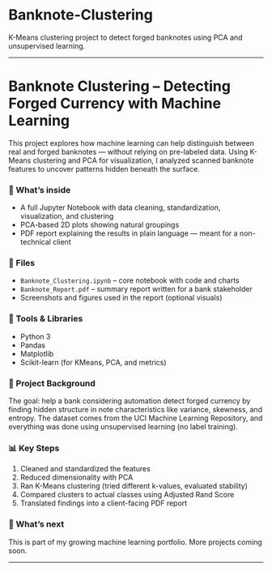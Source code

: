 # Banknote-Clustering
K-Means clustering project to detect forged banknotes using PCA and unsupervised learning.

---

# Banknote Clustering – Detecting Forged Currency with Machine Learning

This project explores how machine learning can help distinguish between real and forged banknotes — without relying on pre-labeled data. Using K-Means clustering and PCA for visualization, I analyzed scanned banknote features to uncover patterns hidden beneath the surface.

### 🧠 What’s inside
- A full Jupyter Notebook with data cleaning, standardization, visualization, and clustering
- PCA-based 2D plots showing natural groupings
- PDF report explaining the results in plain language — meant for a non-technical client

### 📂 Files
- `Banknote_Clustering.ipynb` – core notebook with code and charts  
- `Banknote_Report.pdf` – summary report written for a bank stakeholder  
- Screenshots and figures used in the report (optional visuals)

### 🧰 Tools & Libraries
- Python 3  
- Pandas  
- Matplotlib  
- Scikit-learn (for KMeans, PCA, and metrics)  

### 🔎 Project Background
The goal: help a bank considering automation detect forged currency by finding hidden structure in note characteristics like variance, skewness, and entropy. The dataset comes from the UCI Machine Learning Repository, and everything was done using unsupervised learning (no label training).

### 📊 Key Steps
1. Cleaned and standardized the features  
2. Reduced dimensionality with PCA  
3. Ran K-Means clustering (tried different k-values, evaluated stability)  
4. Compared clusters to actual classes using Adjusted Rand Score  
5. Translated findings into a client-facing PDF report

### 🚀 What’s next
This is part of my growing machine learning portfolio. More projects coming soon.

---
